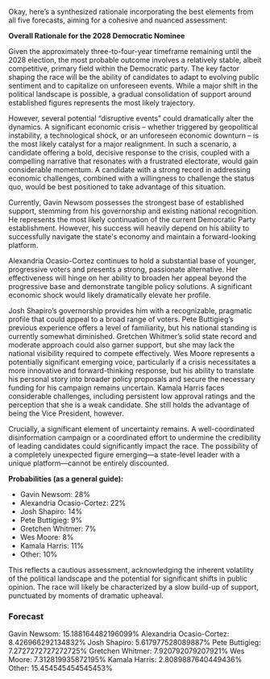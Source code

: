 Okay, here’s a synthesized rationale incorporating the best elements from all five forecasts, aiming for a cohesive and nuanced assessment:

**Overall Rationale for the 2028 Democratic Nominee**

Given the approximately three-to-four-year timeframe remaining until the 2028 election, the most probable outcome involves a relatively stable, albeit competitive, primary field within the Democratic party.  The key factor shaping the race will be the ability of candidates to adapt to evolving public sentiment and to capitalize on unforeseen events.  While a major shift in the political landscape is possible, a gradual consolidation of support around established figures represents the most likely trajectory.

However, several potential “disruptive events” could dramatically alter the dynamics. A significant economic crisis – whether triggered by geopolitical instability, a technological shock, or an unforeseen economic downturn – is the most likely catalyst for a major realignment. In such a scenario, a candidate offering a bold, decisive response to the crisis, coupled with a compelling narrative that resonates with a frustrated electorate, would gain considerable momentum. A candidate with a strong record in addressing economic challenges, combined with a willingness to challenge the status quo, would be best positioned to take advantage of this situation.

Currently, Gavin Newsom possesses the strongest base of established support, stemming from his governorship and existing national recognition. He represents the most likely continuation of the current Democratic Party establishment. However, his success will heavily depend on his ability to successfully navigate the state's economy and maintain a forward-looking platform.

Alexandria Ocasio-Cortez continues to hold a substantial base of younger, progressive voters and presents a strong, passionate alternative.  Her effectiveness will hinge on her ability to broaden her appeal beyond the progressive base and demonstrate tangible policy solutions. A significant economic shock would likely dramatically elevate her profile.

Josh Shapiro’s governorship provides him with a recognizable, pragmatic profile that could appeal to a broad range of voters. Pete Buttigieg’s previous experience offers a level of familiarity, but his national standing is currently somewhat diminished. Gretchen Whitmer’s solid state record and moderate approach could also garner support, but she may lack the national visibility required to compete effectively. Wes Moore represents a potentially significant emerging voice, particularly if a crisis necessitates a more innovative and forward-thinking response, but his ability to translate his personal story into broader policy proposals and secure the necessary funding for his campaign remains uncertain. Kamala Harris faces considerable challenges, including persistent low approval ratings and the perception that she is a weak candidate. She still holds the advantage of being the Vice President, however.

Crucially, a significant element of uncertainty remains. A well-coordinated disinformation campaign or a coordinated effort to undermine the credibility of leading candidates could significantly impact the race. The possibility of a completely unexpected figure emerging—a state-level leader with a unique platform—cannot be entirely discounted.

**Probabilities (as a general guide):**

*   Gavin Newsom: 28%
*   Alexandria Ocasio-Cortez: 22%
*   Josh Shapiro: 14%
*   Pete Buttigieg: 9%
*   Gretchen Whitmer: 7%
*   Wes Moore: 8%
*   Kamala Harris: 11%
*   Other: 10%

This reflects a cautious assessment, acknowledging the inherent volatility of the political landscape and the potential for significant shifts in public opinion. The race will likely be characterized by a slow build-up of support, punctuated by moments of dramatic upheaval.

### Forecast

Gavin Newsom: 15.188164482196099%
Alexandria Ocasio-Cortez: 8.426966292134832%
Josh Shapiro: 5.617977528089887%
Pete Buttigieg: 7.2727272727272725%
Gretchen Whitmer: 7.920792079207921%
Wes Moore: 7.312819935872195%
Kamala Harris: 2.8089887640449436%
Other: 15.454545454545453%